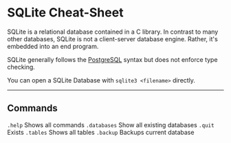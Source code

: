 # SQLite Cheat-Sheet

SQLite is a relational database contained in a C library. In contrast to many other databases, SQLite is not a client-server database engine. Rather, it's embedded into an end program.

SQLite generally follows the [PostgreSQL](Coding%20Cheat%20Sheets/databases/postgres.md) syntax but does not enforce type checking.

You can open a SQLite Database with `sqlite3 <filename>` directly.

---
## Commands

`.help` Shows all commands `.databases` Show all existing databases `.quit` Exists `.tables` Shows all tables `.backup` Backups current database

